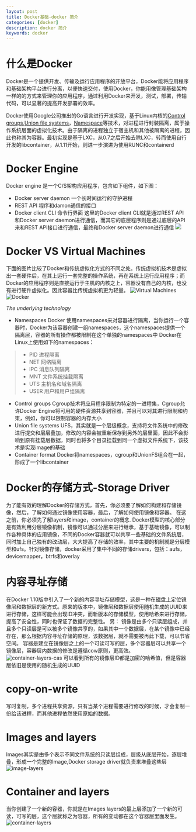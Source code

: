 ```yaml
---
layout: post
title: Docker基础-docker 简介
categories: [docker]
description: docker 简介
keywords: docker
---
```

# 什么是Docker
Docker是一个提供开发、传输及运行应用程序的开放平台，Docker能将应用程序和基础架构平台进行分离，以便快速交付，使用Docker，你能用像管理基础架构一样的的方式来管理你的应用程序，通过利用Docker来开发，测试，部署，传输代码，可以显著的提高开发部署的效率。
<!--more-->
Docker使用Google公司推出的Go语言进行开发实现，基于Linux内核的[Control groups](https://zh.wikipedia.org/wiki/Cgroups),[Union file systems](https://en.wikipedia.org/wiki/Union_mount)，[Namespace](https://en.wikipedia.org/wiki/Linux_namespaces)等技术，对进程进行封装隔离，属于操作系统层面的虚拟化技术。由于隔离的进程独立于宿主机和其他被隔离的进程，因此也称其为容器。最初实现是基于LXC，从0.7之后开始去除LXC，转而使用自行开发的libcontainer，从1.11开始，则进一步演进为使用RUNC和containerd

# Docker Engine
Docker engine 是一个C/S架构应用程序，包含如下组件，如下图：
* Docker server daemon
一个长时间运行的守护进程
* REST API
程序和damon通信的接口
* Docker client CLI
命令行界面
这里的Docker client CLI就是通过REST API 和Docker server daemon进行通信，而其它的底层程序则是通过底层的API来和REST API接口进行通信，最终和Docker server daemon进行通信
![](/images/posts/engine-components-flow.png)

# Docker VS Virtual Machines
下面的图片比较了Docker和传统虚拟化方式的不同之处。传统虚拟机技术是虚拟出一套硬件后，在其上运行一套完整的操作系统，再在系统上运行应用程序；而Docker的应用程序则是直接运行于主机的内核之上，容器没有自己的内核，也没有进行硬件虚拟化。因此容器比传统虚拟机更为轻量。
![Virtual Machines](/images/posts/virtualization.png)
![Docker](/images/posts/docker.png)

*The underlying technology*
* Namespaces
Docker 使用namespaces来对容器进行隔离，当你运行一个容器时，Docker为该容器创建一组namespaces，这个namespaces提供一个隔离层，容器的所有操作都被限制在这个单独的namespaces中
Docker在Linux上使用如下的namespaces：
> * PID 进程隔离
> * NET 网络隔离
> * IPC 消息队列隔离
> * MNT 文件系统挂载隔离
> * UTS 主机名和域名隔离
> * USER 用户和用户组隔离
* Control groups
Cgroup技术将应用程序限制为特定的一进程集，Cgroup允许Docker Engine将可用的硬件资源共享到容器，并且可以对其进行限制和约束，例如，你可以限制容器的内存大小
* Union file systems
UFS，其实就是一个层级概念，支持将文件系统中的修改进行提交和层层叠加，修改的内容会被重新保存到另外的层里面，因此不会影响到原有挂载层数据，同时也将多个目录挂载到同一个虚拟文件系统下，该技术是实现image的基础
* Container format
Docker将namespaces，cgroup和UnionFS组合在一起，形成了一个libcontainer

# Docker的存储方式-Storage Driver
为了能有效的理解Docker的存储方式，首先，你必须要了解如何构建和存储镜像，然后，了解如何通过镜像使用容器，最后，了解如何使用镜像和容器。
在这之前，你必须先了解layers和image，container的概念.
Docker模型的核心部分是有效利用分层镜像机制，镜像可以通过分层来进行继承，基于基础镜像，可以制作各种具体的应用镜像，不同的Docker容器就可以共享一些基础的文件系统层，同时加上自己独有的改动层，大大提高了存储的效率，其中主要的机制就是分层模型和ufs。针对镜像存储，docker采用了集中不同的存储drivers，包括：aufs，devicemapper，btrfs和overlay
# 内容寻址存储
在Docker 1.10版中引入了一个新的内容寻址存储模型，这是一种在磁盘上定位镜像层和数据层的新方式。原来的版本中，镜像层和数据层使用随机生成的UUID来进行存储，这样可能会出现ID冲突，而新版本的存储模型，使用哈希来进行存储，提高了安全性，同时也保证了数据的完整性。
另：
镜像是由多个只读层组成，并且多个只读层是可以被多个镜像共享的，如果其中一个数据层，在某个镜像中已经存在，那么根据内容寻址存储的原理，该数据层，就不需要被再此下载，可以节省空间。
容器是建立在镜像层之上的一个可读可写的层，多个容器层可以共享一个镜像层，容器层内数据的修改是遵循cow原则，更高效。
![container-layers-cas](/images/posts/container-layers-cas.jpg)
可以看到所有的镜像层ID都是加密的哈希值，但是容器层依旧是使用的随机生成的UUID
# copy-on-write
写时复制，多个进程共享资源，只有当某个进程需要进行修改的时候，才会复制一份给该进程，而其他进程依然使用原始的数据。
# Images and layers
Images其实是由多个表示不同文件系统的只读层组成，层级从底层开始，逐层堆叠，形成一个完整的Image,Docker storage driver就负责来堆叠这些层
![image-layers](/images/posts/image-layers.jpg)
# Container and layers
当你创建了一个新的容器，你就是在Images layers的最上层添加了一个新的可读，可写的层，这个层就称之为容器，所有的变动都在这个容器层里面发生。
![container-layers](/images/posts/container-layers.jpg)
